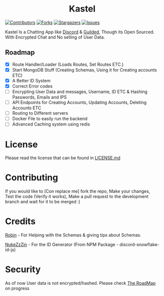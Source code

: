 <div>
<div align="center">
  <br />
  <p>
    <!-- <a href="https://kastelapp.org"><h1>Kastel</h1></a> hidden as domain hasn't be bought yet -->
    <h1>Kastel</h1>
  </p>
</div>

[![Contributors][contributors-shield]][contributors-url]
[![Forks][forks-shield]][forks-url]
[![Stargazers][stars-shield]][stars-url]
[![Issues][issues-shield]][issues-url]

Kastel Is a Chatting App like <a href="https://discord.com">Discord</a> & <a href="https://guilded.gg">Guilded</a>, Though its Open Sourced. With Encrypted Chat and No selling of User Data.

## Roadmap
- [x] Route Handler/Loader (Loads Routes, Set Routes ETC.)
- [x] Start MongoDB Stuff (Creating Schemas, Using it for Creating accounts ETC)
- [x] A Better ID System
- [x] Correct Error codes
- [ ] Encrypting User Data and messages, Username, ID ETC & Hashing Passwords, Emails and IPS
- [ ] API Endpoints for Creating Accounts, Updating Accounts, Deleting Accounts ETC
- [ ] Routing to Different servers
- [ ] Docker File to easily run the backend
- [ ] Advanced Caching system using redis

# License

Please read the license that can be found in [LICENSE.md](https://github.com/Kastelll/backend/blob/stable/LICENSE.md)

# Contributing

If you would like to [Con replace me] fork the repo, Make your changes, Test the code (Verify it works), Make a pull request to the development branch and wait for it to be merged :)

# Credits

[Robin][robin-github] - For Helping with the Schemas & giving tips about Schemas.

[NukeZzZin][discord-id-gen] - For the ID Generator (From NPM Package - discord-snowflake-id-js)

# Security

As of now User data is not encrypted/hashed. Please check [The RoadMap](#Roadmap) on progress

[contributors-shield]: https://img.shields.io/github/contributors/Kastelll/backend.svg?style=for-the-badge
[contributors-url]: https://github.com/Kastelll/backend/graphs/contributors
[forks-shield]: https://img.shields.io/github/forks/Kastelll/backend.svg?style=for-the-badge
[forks-url]: https://github.com/Kastelll/backend/network/members
[stars-shield]: https://img.shields.io/github/stars/Kastelll/backend.svg?style=for-the-badge
[stars-url]: https://github.com/Kastelll/backend/stargazers
[issues-shield]: https://img.shields.io/github/issues/Kastelll/backend.svg?style=for-the-badge
[issues-url]: https://github.com/Kastelll/backend/issues
[robin-github]: https://github.com/Robin-Sch
[discord-id-gen]: https://www.npmjs.com/package/discord-snowflake-id-js
</div>